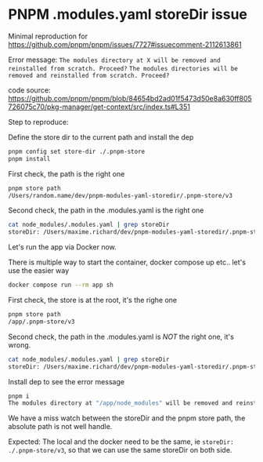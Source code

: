 # PNPM .modules.yaml storeDir issue

Minimal reproduction for https://github.com/pnpm/pnpm/issues/7727#issuecomment-2112613861

Error message:
`The modules directory at X will be removed and reinstalled from scratch. Proceed?`
`The modules directories will be removed and reinstalled from scratch. Proceed?`

code source: https://github.com/pnpm/pnpm/blob/84654bd2ad01f5473d50e8a630ff805726075c70/pkg-manager/get-context/src/index.ts#L351

Step to reproduce:

Define the store dir to the current path and install the dep

```bash
pnpm config set store-dir ./.pnpm-store
pnpm install
```

First check, the path is the right one

```bash
pnpm store path
/Users/random.name/dev/pnpm-modules-yaml-storedir/.pnpm-store/v3
```

Second check, the path in the .modules.yaml is the right one

```bash
cat node_modules/.modules.yaml | grep storeDir
storeDir: /Users/maxime.richard/dev/pnpm-modules-yaml-storedir/.pnpm-store/v3
```

Let's run the app via Docker now.

There is multiple way to start the container, docker compose up etc.. let's use the easier way

```bash
docker compose run --rm app sh
```

First check, the store is at the root, it's the righe one

```bash
pnpm store path
/app/.pnpm-store/v3
```

Second check, the path in the .modules.yaml is _NOT_ the right one, it's wrong.

```bash
cat node_modules/.modules.yaml | grep storeDir
storeDir: /Users/maxime.richard/dev/pnpm-modules-yaml-storedir/.pnpm-store/v3
```

Install dep to see the error message

```bash
pnpm i
The modules directory at "/app/node_modules" will be removed and reinstalled from scratch. Proceed? (Y/n) · true
```

We have a miss watch between the storeDir and the pnpm store path, the absolute path is not well handle.

Expected: The local and the docker need to be the same, ie `storeDir: ./.pnpm-store/v3`, so that we can use the same storeDir on both side.
